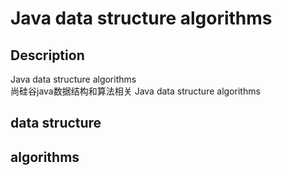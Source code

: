 # Java data structure algorithms

## Description
Java data structure algorithms  
尚硅谷java数据结构和算法相关
Java data structure algorithms

## data structure

## algorithms